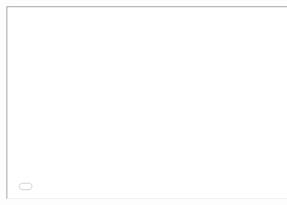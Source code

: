 <head>
  <title>MachineFun2689</title>
</head>
<body>
<iframe src="pacman.py" height="500" width="750" title="Pacman"></iframe>
</body>
